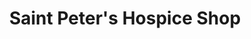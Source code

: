 ---
title: "Saint Peter's Hospice Shop"
url: /bristol/saint-peters-hospice-shop-arnside-road/
shop: charity
---